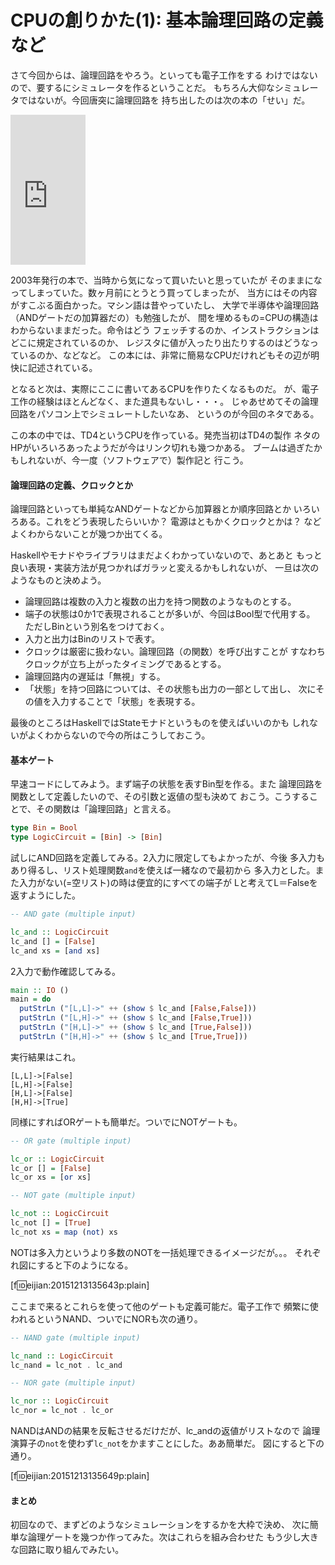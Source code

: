# CPUの創りかた(1): 基本論理回路の定義など

さて今回からは、論理回路をやろう。といっても電子工作をする
わけではないので、要するにシミュレータを作るということだ。
もちろん大仰なシミュレータではないが。今回唐突に論理回路を
持ち出したのは次の本の「せい」だ。

<iframe src="http://rcm-fe.amazon-adsystem.com/e/cm?lt1=_blank&bc1=000000&IS2=1&bg1=FFFFFF&fc1=000000&lc1=0000FF&t=eijian-22&o=9&p=8&l=as4&m=amazon&f=ifr&ref=ss_til&asins=4839909865" style="width:120px;height:240px;" scrolling="no" marginwidth="0" marginheight="0" frameborder="0"></iframe>

2003年発行の本で、当時から気になって買いたいと思っていたが
そのままになってしまっていた。数ヶ月前にとうとう買ってしまったが、
当方にはその内容がすこぶる面白かった。マシン語は昔やっていたし、
大学で半導体や論理回路（ANDゲートだの加算器だの）も勉強したが、
間を埋めるもの=CPUの構造はわからないままだった。命令はどう
フェッチするのか、インストラクションはどこに規定されているのか、
レジスタに値が入ったり出たりするのはどうなっているのか、などなど。
この本には、非常に簡易なCPUだけれどもその辺が明快に記述されている。

となると次は、実際にここに書いてあるCPUを作りたくなるものだ。
が、電子工作の経験はほとんどなく、また道具もないし・・・。
じゃあせめてその論理回路をパソコン上でシミュレートしたいなあ、
というのが今回のネタである。

この本の中では、TD4というCPUを作っている。発売当初はTD4の製作
ネタのHPがいろいろあったようだが今はリンク切れも幾つかある。
ブームは過ぎたかもしれないが、今一度（ソフトウェアで）製作記と
行こう。

#### 論理回路の定義、クロックとか

論理回路といっても単純なANDゲートなどから加算器とか順序回路とか
いろいろある。これをどう表現したらいいか？
電源はともかくクロックとかは？
などよくわからないことが幾つか出てくる。

Haskellやモナドやライブラリはまだよくわかっていないので、あとあと
もっと良い表現・実装方法が見つかればガラッと変えるかもしれないが、
一旦は次のようなものと決めよう。

* 論理回路は複数の入力と複数の出力を持つ関数のようなものとする。
* 端子の状態は0か1で表現されることが多いが、今回はBool型で代用する。
  ただしBinという別名をつけておく。
* 入力と出力はBinのリストで表す。
* クロックは厳密に扱わない。論理回路（の関数）を呼び出すことが
  すなわちクロックが立ち上がったタイミングであるとする。
* 論理回路内の遅延は「無視」する。
* 「状態」を持つ回路については、その状態も出力の一部として出し、
  次にその値を入力することで「状態」を表現する。

最後のところはHaskellではStateモナドというものを使えばいいのかも
しれないがよくわからないので今の所はこうしておこう。

#### 基本ゲート

早速コードにしてみよう。まず端子の状態を表すBin型を作る。また
論理回路を関数として定義したいので、その引数と返値の型も決めて
おこう。こうすることで、その関数は「論理回路」と言える。

```haskell
type Bin = Bool
type LogicCircuit = [Bin] -> [Bin]
```

試しにAND回路を定義してみる。2入力に限定してもよかったが、今後
多入力もあり得るし、リスト処理関数`and`を使えば一緒なので最初から
多入力とした。また入力がない(=空リスト)の時は便宜的にすべての端子が
Lと考えてL＝Falseを返すようにした。

```haskell
-- AND gate (multiple input)

lc_and :: LogicCircuit
lc_and [] = [False]
lc_and xs = [and xs]
```

2入力で動作確認してみる。

```haskell
main :: IO ()
main = do
  putStrLn ("[L,L]->" ++ (show $ lc_and [False,False]))
  putStrLn ("[L,H]->" ++ (show $ lc_and [False,True]))
  putStrLn ("[H,L]->" ++ (show $ lc_and [True,False]))
  putStrLn ("[H,H]->" ++ (show $ lc_and [True,True]))
```

実行結果はこれ。

```
[L,L]->[False]
[L,H]->[False]
[H,L]->[False]
[H,H]->[True]
```

同様にすればORゲートも簡単だ。ついでにNOTゲートも。

```haskell
-- OR gate (multiple input)

lc_or :: LogicCircuit
lc_or [] = [False]
lc_or xs = [or xs]

-- NOT gate (multiple input)

lc_not :: LogicCircuit
lc_not [] = [True]
lc_not xs = map (not) xs
```

NOTは多入力というより多数のNOTを一括処理できるイメージだが。。。
それぞれ図にすると下のようになる。

[f:id:eijian:20151213135643p:plain]

ここまで来るとこれらを使って他のゲートも定義可能だ。電子工作で
頻繁に使われるというNAND、ついでにNORも次の通り。

```haskell
-- NAND gate (multiple input)

lc_nand :: LogicCircuit
lc_nand = lc_not . lc_and

-- NOR gate (multiple input)

lc_nor :: LogicCircuit
lc_nor = lc_not . lc_or
```

NANDはANDの結果を反転させるだけだが、lc_andの返値がリストなので
論理演算子の`not`を使わず`lc_not`をかますことにした。ああ簡単だ。
図にすると下の通り。

[f:id:eijian:20151213135649p:plain]

#### まとめ

初回なので、まずどのようなシミュレーションをするかを大枠で決め、
次に簡単な論理ゲートを幾つか作ってみた。次はこれらを組み合わせた
もう少し大きな回路に取り組んでみたい。

